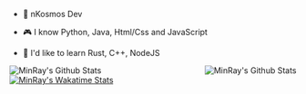 - 🎈 nKosmos Dev

- 🎮 I know Python, Java, Html/Css and JavaScript

- 🎉 I'd like to learn Rust, C++, NodeJS

<img align="left" alt="MinRay's Github Stats" src="https://github-readme-stats.vercel.app/api/top-langs/?username=minraydev&show_icons=true&theme=radical" />
<img align="right" alt="MinRay's Github Stats" src="https://github-readme-stats.vercel.app/api?username=minraydev&show_icons=true&hide_border=true&theme=radical" />

[![MinRay's Wakatime Stats](https://github-readme-stats.vercel.app/api/wakatime?username=MinRay&show_icons=true&hide_border=true&theme=radical)](https://github.com/anuraghazra/github-readme-stats/)

